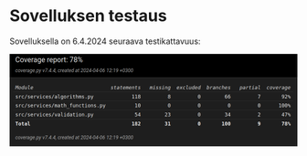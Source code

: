 # Sovelluksen testaus

Sovelluksella on 6.4.2024 seuraava testikattavuus:

![alt text](docs/testikattavuus_viikko_3.png "Testikattavuus")
